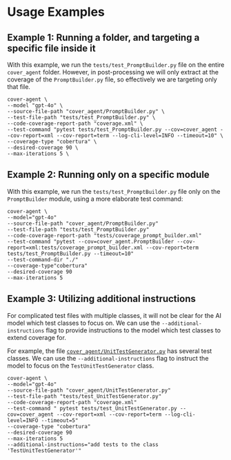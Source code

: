 # Usage Examples

## Example 1: Running a folder, and targeting a specific file inside it
With this example, we run the `tests/test_PromptBuilder.py` file on the entire `cover_agent` folder. 
However, in post-processing we will only extract at the coverage of the `PromptBuilder.py` file, so effectively we are targeting only that file.

```shell
cover-agent \ 
--model "gpt-4o" \
--source-file-path "cover_agent/PromptBuilder.py" \
--test-file-path "tests/test_PromptBuilder.py" \
--code-coverage-report-path "coverage.xml" \
--test-command "pytest tests/test_PromptBuilder.py --cov=cover_agent --cov-report=xml --cov-report=term --log-cli-level=INFO --timeout=10" \
--coverage-type "cobertura" \
--desired-coverage 90 \
--max-iterations 5 \ 
```

## Example 2: Running only on a specific module

With this example, we run the `tests/test_PromptBuilder.py` file only on the `PromptBuilder` module, using a more elaborate test command:
```shell
cover-agent \
--model="gpt-4o"
--source-file-path "cover_agent/PromptBuilder.py"
--test-file-path "tests/test_PromptBuilder.py"
--code-coverage-report-path "tests/coverage_prompt_builder.xml"
--test-command "pytest --cov=cover_agent.PromptBuilder --cov-report=xml:tests/coverage_prompt_builder.xml --cov-report=term tests/test_PromptBuilder.py --timeout=10"
--test-command-dir "./"
--coverage-type"cobertura"
--desired-coverage 90
--max-iterations 5
```

## Example 3: Utilizing additional instructions
For complicated test files with multiple classes, it will not be clear for the AI model which test classes to focus on.
We can use the `--additional-instructions` flag to provide instructions to the model which test classes to extend coverage for.

For example, the file [`cover_agent/UnitTestGenerator.py`](../cover_agent/UnitTestGenerator.py) has several test classes. We can use the `--additional-instructions` flag to instruct the model to focus on the `TestUnitTestGenerator` class.

```shell
cover-agent \
--model="gpt-4o"
--source-file-path "cover_agent/UnitTestGenerator.py"
--test-file-path "tests/test_UnitTestGenerator.py"
--code-coverage-report-path "coverage.xml"
--test-command " pytest tests/test_UnitTestGenerator.py --cov=cover_agent --cov-report=xml --cov-report=term --log-cli-level=INFO --timeout=5"
--coverage-type "cobertura"
--desired-coverage 90
--max-iterations 5
--additional-instructions="add tests to the class 'TestUnitTestGenerator'"
```